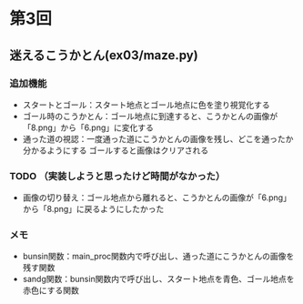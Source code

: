 # 第3回
## 迷えるこうかとん(ex03/maze.py)
### 追加機能
- スタートとゴール：スタート地点とゴール地点に色を塗り視覚化する
- ゴール時のこうかとん：ゴール地点に到達すると、こうかとんの画像が「8.png」から「6.png」に変化する
- 通った道の視認：一度通った道にこうかとんの画像を残し、どこを通ったか分かるようにする ゴールすると画像はクリアされる

### TODO （実装しようと思ったけど時間がなかった）
- 画像の切り替え：ゴール地点から離れると、こうかとんの画像が「6.png」から「8.png」に戻るようにしたかった

### メモ
- bunsin関数：main_proc関数内で呼び出し、通った道にこうかとんの画像を残す関数
- sandg関数：bunsin関数内で呼び出し、スタート地点を青色、ゴール地点を赤色にする関数

